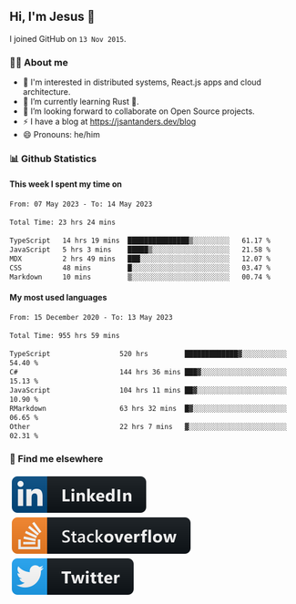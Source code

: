 ## Hi, I'm Jesus 👋

I joined GitHub on `13 Nov 2015`.

<!-- Talking about you -->

### 👨‍💻 About me

- 👦 I'm interested in distributed systems, React.js apps and cloud architecture.
- 🌱 I’m currently learning Rust 🦀.
- 👯 I’m looking forward to collaborate on Open Source projects.
- ⚡️ I have a blog at <https://jsantanders.dev/blog>
- 😄 Pronouns: he/him

### 📊 Github Statistics

#### This week I spent my time on

<!--START_SECTION:weekly-->

```text
From: 07 May 2023 - To: 14 May 2023

Total Time: 23 hrs 24 mins

TypeScript   14 hrs 19 mins  ███████████████▒░░░░░░░░░   61.17 %
JavaScript   5 hrs 3 mins    █████▒░░░░░░░░░░░░░░░░░░░   21.58 %
MDX          2 hrs 49 mins   ███░░░░░░░░░░░░░░░░░░░░░░   12.07 %
CSS          48 mins         █░░░░░░░░░░░░░░░░░░░░░░░░   03.47 %
Markdown     10 mins         ▒░░░░░░░░░░░░░░░░░░░░░░░░   00.74 %
```

<!--END_SECTION:weekly-->

#### My most used languages

<!--START_SECTION:alltime-->

```text
From: 15 December 2020 - To: 13 May 2023

Total Time: 955 hrs 59 mins

TypeScript                 520 hrs         █████████████▓░░░░░░░░░░░   54.40 %
C#                         144 hrs 36 mins ███▓░░░░░░░░░░░░░░░░░░░░░   15.13 %
JavaScript                 104 hrs 11 mins ██▓░░░░░░░░░░░░░░░░░░░░░░   10.90 %
RMarkdown                  63 hrs 32 mins  █▓░░░░░░░░░░░░░░░░░░░░░░░   06.65 %
Other                      22 hrs 7 mins   ▓░░░░░░░░░░░░░░░░░░░░░░░░   02.31 %
```

<!--END_SECTION:alltime-->

### 📢 Find me elsewhere

<p>
  <a target="_blank" href="https://linkedin.com/in/jsantanders">
    <img src="https://github.com/jsantanders/jsantanders/blob/master/img/linkedin.svg" alt="LinkedIn" style="vertical-align:top; margin:4px">
  </a>
  
  <a target="_blank" href="https://stackoverflow.com/users/7318331/jesus-santander">
    <img src="https://github.com/jsantanders/jsantanders/blob/master/img/stackoverflow.svg" alt="StackOverflow" style="vertical-align:top; margin:4px">
  </a>
  
  <a target="_blank" href="http://twitter.com/jsantanders">
    <img src="https://github.com/jsantanders/jsantanders/blob/master/img/twitter.svg" alt="Twitter" style="vertical-align:top; margin:4px">
  </a>
</p>
